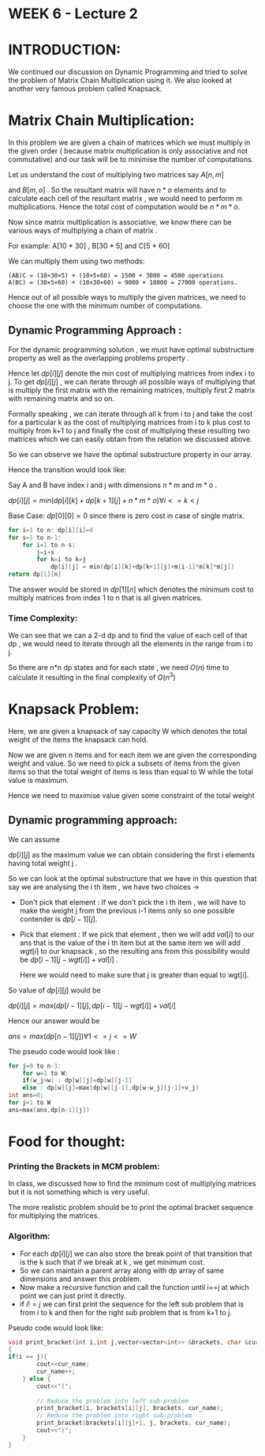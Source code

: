 # WEEK 6 - Lecture 2

# INTRODUCTION:

We continued our discussion on Dynamic Programming and tried to solve the problem of Matrix Chain Multiplication using it. We also looked at another very famous problem called Knapsack.

# Matrix Chain Multiplication:

In this problem we are given a chain of matrices which we must multiply in the given order ( because matrix multiplication is only associative and not commutative)  and our task will be to minimise the number of computations.

Let us understand the cost of multiplying two matrices say $A[n,m]$ 

and $B[m,o]$ . So the resultant matrix will have $n*o$ elements and to calculate each cell of the resultant matrix , we would need to perform m multiplications. Hence the total cost of computation would be $n*m*o$.

Now since matrix multiplication is associative, we know there can be various ways of multiplying a chain of matrix .

For example: A[10 * 30] , B[30 * 5] and C[5 *  60]

We can multiply them using two methods:

```
(AB)C = (10×30×5) + (10×5×60) = 1500 + 3000 = 4500 operations
A(BC) = (30×5×60) + (10×30×60) = 9000 + 18000 = 27000 operations.
```

Hence out of all possible ways to multiply the given matrices, we need to choose the one with the minimum number of computations.

## Dynamic Programming Approach :

For the dynamic programming solution , we must have optimal substructure property as well as the overlapping problems property .

Hence let $dp[i][j]$ denote the min cost of multiplying matrices from index i to j.  To get $dp[i][j]$ , we can iterate through all possible ways of multiplying that is multiply the first matrix with the remaining matrices, multiply first 2 matrix with remaining matrix and so on.

Formally speaking , we can iterate through all k from i to j and take the cost for a particular k as the cost of multiplying matrices from i to k plus cost to multiply from k+1 to j and finally the cost of multiplying these resulting two matrices which we can easily obtain from the relation we discussed above.

So we can observe we have the optimal substructure property in our array.

Hence the transition would look like:

Say A and B have index i and j with dimensions $n*m$  and $m*o$ .

$dp[i][j]=min(dp[i][k]+dp[k+1][j]+n*m*o) ∀ i<=k<j$

Base Case: $dp[0][0]=0$ since there is zero cost in case of single matrix.

```cpp
for i=1 to n: dp[i][i]=0
for s=1 to n-1:
	for i=1 to n-s:
		j=i+s
		for k=i to k=j
			dp[i][j] = min(dp[i][k]+dp[k+1][j]+m[i-1]*m[k]*m[j])
return dp[1][n]
```

The answer would be stored in $dp[1][n]$ which denotes the minimum cost to multiply matrices from index 1 to n that is all given matrices.

### Time Complexity:

We can see that we can a 2-d dp and to find the value of each cell of that dp , we would need to iterate through all the elements in the range from i to j.

So there are n*n dp states and for each state , we need $O(n)$  time to calculate it resulting in the final complexity of   $O(n^3)$

# Knapsack Problem:

Here, we are given a knapsack of say capacity W which denotes the total weight of the items the knapsack can hold. 

Now we are given n items and for each item we are given the corresponding weight and value. So we need to pick a subsets of items from the given items so that the total weight of items is less than equal to W while the total value is maximum.

Hence we need to maximise value given some constraint of the total weight 

## Dynamic programming approach:

We can assume 

$dp[i][j]$  as the maximum value we can obtain considering the first i elements having total weight j .

So we can look at the optimal substructure that we have in this question that say we are analysing the i th item , we have two choices →

- Don't pick that element : If we don't pick the i th item , we will have to make the weight j from the previous i-1 items only so one possible contender is $dp[i-1][j]$.
- Pick that element : If we pick that element , then we will add $val[i]$ to our ans that is the value of the i th item but at the same item we will add $wgt[i]$ to our knapsack , so the resulting ans from this possibility would be $dp[i-1][j-wgt[i]]+val[i]$ .
    
    Here we would need to make sure that j is greater than equal to wgt[i].
    

So value of $dp[i][j]$  would be 

$dp[i][j]=max(dp[i-1][j],dp[i-1][j-wgt[i]]+val[i]$

Hence our answer would be 

$ans=max(dp[n-1][j]) ∀  1<=j<=W$

The pseudo code would look like :

```cpp
for j=0 to n-1:
	for w=1 to W:
	if(w_j>w) : dp[w][j]=dp[w][j-1]
	else : dp[w][j]=max(dp[w][j-1],dp[w-w_j][j-1]+v_j)
int ans=0;
for j=1 to W
ans=max(ans,dp[n-1][j])
```

# Food for thought:

### Printing the Brackets in MCM problem:

In class, we discussed how to find the minimum cost of multiplying matrices but it is not something which is very useful.

The more realistic problem should be to print the optimal bracket sequence for multiplying the matrices. 

### Algorithm:

- For each $dp[i][j]$ we can also store the break point of that transition that is the k such that if we break at k , we get minimum cost.
- So we can maintain a parent array along with dp array of same dimensions and answer this problem.
- Now make a recursive function and call the function until i==j at which point we can just print it directly.
- if $i!=j$ we can first print the sequence for the left sub problem that is from i to k and then for the right sub problem that is from k+1 to j.

Pseudo code would look like:

```cpp
void print_bracket(int i,int j,vector<vector<int>> &brackets, char &cur_name)
{
if(i == j){
        cout<<cur_name;
        cur_name++;
    } else {
        cout<<"(";
        
        // Reduce the problem into left sub-problem
        print_bracket(i, brackets[i][j], brackets, cur_name);
        // Reduce the problem into right sub-problem
        print_bracket(brackets[i][j]+1, j, brackets, cur_name);
        cout<<")";
    }
}
```

